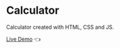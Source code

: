 # Calculator

Calculator created with HTML, CSS and JS.

[Live Demo](https://davidrmellors.github.io/Calculator/) :point_left: